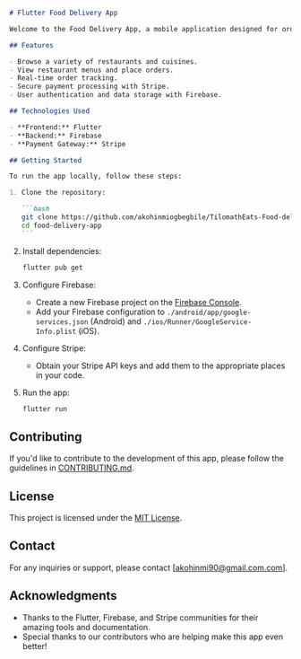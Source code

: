 ````markdown
# Flutter Food Delivery App

Welcome to the Food Delivery App, a mobile application designed for ordering and delivering food. This app is currently in development, leveraging Flutter for the front end, Firebase for the backend, and Stripe as the payment gateway.

## Features

- Browse a variety of restaurants and cuisines.
- View restaurant menus and place orders.
- Real-time order tracking.
- Secure payment processing with Stripe.
- User authentication and data storage with Firebase.

## Technologies Used

- **Frontend:** Flutter
- **Backend:** Firebase
- **Payment Gateway:** Stripe

## Getting Started

To run the app locally, follow these steps:

1. Clone the repository:

   ```bash
   git clone https://github.com/akohinmiogbegbile/TilomathEats-Food-delivery-App-.git
   cd food-delivery-app
   ```
````

2. Install dependencies:

   ```bash
   flutter pub get
   ```

3. Configure Firebase:

   - Create a new Firebase project on the [Firebase Console](https://console.firebase.google.com/).
   - Add your Firebase configuration to `./android/app/google-services.json` (Android) and `./ios/Runner/GoogleService-Info.plist` (iOS).

4. Configure Stripe:

   - Obtain your Stripe API keys and add them to the appropriate places in your code.

5. Run the app:

   ```bash
   flutter run
   ```

## Contributing

If you'd like to contribute to the development of this app, please follow the guidelines in [CONTRIBUTING.md](CONTRIBUTING.md).

## License

This project is licensed under the [MIT License](LICENSE).

## Contact

For any inquiries or support, please contact [akohinmi90@gmail.com.com].

## Acknowledgments

- Thanks to the Flutter, Firebase, and Stripe communities for their amazing tools and documentation.
- Special thanks to our contributors who are helping make this app even better!

```

```
